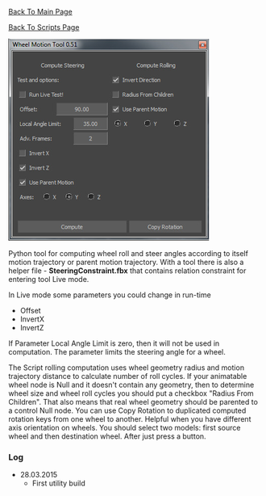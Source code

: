[Back To Main Page](README.md)

[Back To Scripts Page](Scripts.md)

![](./Images/wheelMotionTool.jpg)

Python tool for computing wheel roll and steer angles according to itself motion trajectory or parent motion trajectory. With a tool there is also a helper file - **SteeringConstraint.fbx** that contains relation constraint for entering tool Live mode.

 In Live mode some parameters you could change in run-time 
* Offset
* InvertX
* InvertZ

If Parameter Local Angle Limit is zero, then it will not be used in computation. The parameter limits the steering angle for a wheel.

 The Script rolling computation uses wheel geometry radius and motion trajectory distance to calculate number of roll cycles.
If your animatable wheel node is Null and it doesn't contain any geometry, then to determine wheel size and wheel roll cycles you should put a checkbox "Radius From Children". That also means that real wheel geometry should be parented to a control Null node.
 You can use Copy Rotation to duplicated computed rotation keys from one wheel to another. Helpful when you have different axis orientation on wheels. You should select two models: first source wheel and then destination wheel. After just press a button.

### Log ###

* 28.03.2015
    * First utility build
